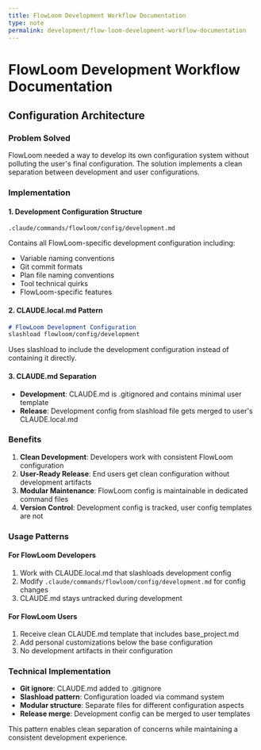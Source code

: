 ```yaml
---
title: FlowLoom Development Workflow Documentation
type: note
permalink: development/flow-loom-development-workflow-documentation
---
```


# FlowLoom Development Workflow Documentation

## Configuration Architecture

### Problem Solved
FlowLoom needed a way to develop its own configuration system without polluting the user's final configuration. The solution implements a clean separation between development and user configurations.

### Implementation

#### 1. Development Configuration Structure
```
.claude/commands/flowloom/config/development.md
```
Contains all FlowLoom-specific development configuration including:
- Variable naming conventions
- Git commit formats
- Plan file naming conventions
- Tool technical quirks
- FlowLoom-specific features

#### 2. CLAUDE.local.md Pattern
```markdown
# FlowLoom Development Configuration
slashload flowloom/config/development
```
Uses slashload to include the development configuration instead of containing it directly.

#### 3. CLAUDE.md Separation
- **Development**: CLAUDE.md is .gitignored and contains minimal user template
- **Release**: Development config from slashload file gets merged to user's CLAUDE.local.md

### Benefits

1. **Clean Development**: Developers work with consistent FlowLoom configuration
2. **User-Ready Release**: End users get clean configuration without development artifacts
3. **Modular Maintenance**: FlowLoom config is maintainable in dedicated command files
4. **Version Control**: Development config is tracked, user config templates are not

### Usage Patterns

#### For FlowLoom Developers
1. Work with CLAUDE.local.md that slashloads development config
2. Modify `.claude/commands/flowloom/config/development.md` for config changes
3. CLAUDE.md stays untracked during development

#### For FlowLoom Users
1. Receive clean CLAUDE.md template that includes base_project.md
2. Add personal customizations below the base configuration
3. No development artifacts in their configuration

### Technical Implementation
- **Git ignore**: CLAUDE.md added to .gitignore
- **Slashload pattern**: Configuration loaded via command system
- **Modular structure**: Separate files for different configuration aspects
- **Release merge**: Development config can be merged to user templates

This pattern enables clean separation of concerns while maintaining a consistent development experience.